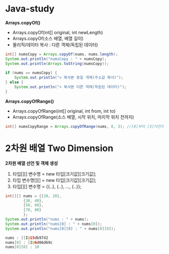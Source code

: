 # Java-study

**Arrays.copyOf()**
- Arrays.copyOf(int[] original, int newLength)
- Arrays.copyOf(소스 배열, 배열 길이)
- 물리적/데이터 복사 : 다른 객체(독립된 데이터)
```java	
int[] numsCopy = Arrays.copyOf(nums, nums.length);
System.out.println("numsCopy : " + numsCopy);
System.out.println(Arrays.toString(numsCopy));
		
if (nums == numsCopy) {
	System.out.println("> 복사본 동일 개체(주소값 복사)");
} else {
	System.out.println("> 복사본 다른 객체(독립된 데이터)");	
}
```
**Arrays.copyOfRange()**
- Arrays.copyOfRange(int[] original, int from, int to)
- Arrays.copyOfRange(소스 배열, 시작 위치, 마지막 위치 전까지)
```java
int[] numsCopyRange = Arrays.copyOfRange(nums, 0, 3); //[0]부터 [3]이전까지(0부터 3개/[0]~[2])
```		

# 2차원 배열 Two Dimension
**2차원 배열 선언 및 객체 생성**
1. 타입[][] 변수명 = new 타입[크기값][크기값];
2. 타입 변수명[][] = new 타입[크기값][크기값];
3. 타입[][] 변수명 = {{..}, {..}, ..., {..}};
```java
int[][] nums = {{10, 20}, 
		{30, 40},
		{50, 60},
		{70, 80}
		};
System.out.println("nums : " + nums);
System.out.println("nums[0] : " + nums[0]);
System.out.println("nums[0][0] : " + nums[0][0]);
```
```java
nums : [[I@15db9742
nums[0] : [I@6d06d69c
nums[0][0] : 10
```










